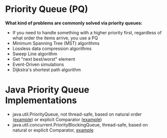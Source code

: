
# Priority Queue (PQ)

**What kind of problems are commonly solved via priority queues:**

- If you need to handle something with a higher priority first, regardless of what order the items arrive, you use a PQ
- Minimum Spanning Tree (MST) algorithms
- Lossless data compression algorithms
- Sweep Line algorithm
- Get "next best/worst" element
- Event-Driven simulations
- Dijkstra's shortest path algorithm

# Java Priority Queue Implementations

- java.util.PriorityQueue, not thread-safe, based on natural order ([example](https://github.com/AnghelLeonard/Data-Structures/tree/master/priorityqueue/PriorityQueueViaPriorityQueue)) or explicit Comparator ([example](https://github.com/AnghelLeonard/Data-Structures/tree/master/priorityqueue/PriorityQueueViaPriorityQueueWithComparator))
- java.util.concurrent.PriorityBlockingQueue, thread-safe, based  on natural or explicit Comparator, [example](https://github.com/AnghelLeonard/Data-Structures/tree/master/priorityqueue/PriorityQueueViaPriorityBlockingQueue)
